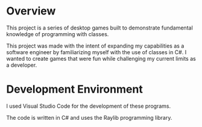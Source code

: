 # Overview

This project is a series of desktop games built to demonstrate fundamental knowledge of programming with classes.

This project was made with the intent of expanding my capabilities as a software engineer by familiarizing myself with the use of classes in C#. I wanted to create games that were fun while challenging my current limits as a developer.

# Development Environment

I used Visual Studio Code for the development of these programs.

The code is written in C# and uses the Raylib programming library.
